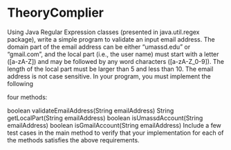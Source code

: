 # TheoryComplier

Using Java Regular Expression classes (presented in java.util.regex package), write a simple program to
validate an input email address. The domain part of the email address can be either “umassd.edu” or
“gmail.com”, and the local part (i.e., the user name) must start with a letter ([a-zA-Z]) and may be
followed by any word characters ([a-zA-Z_0-9]). The length of the local part must be larger than 5 and
less than 10. The email address is not case sensitive. In your program, you must implement the following

four methods: 

boolean validateEmailAddress(String emailAddress)
String getLocalPart(String emailAddress)
boolean isUmassdAccount(String emailAddress)
boolean isGmailAccount(String emailAddress)
Include a few test cases in the main method to verify that your implementation for each of the methods
satisfies the above requirements.
